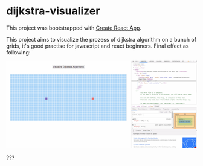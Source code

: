# dijkstra-visualizer

This project was bootstrapped with [Create React App](https://github.com/facebook/create-react-app).

This project aims to visualize the prozess of dijkstra algorithm on a bunch of grids, it's good practise for javascript and react beginners. Final effect as following:

![gifview](my-app/dijkstraVisualizer.gif)

???
